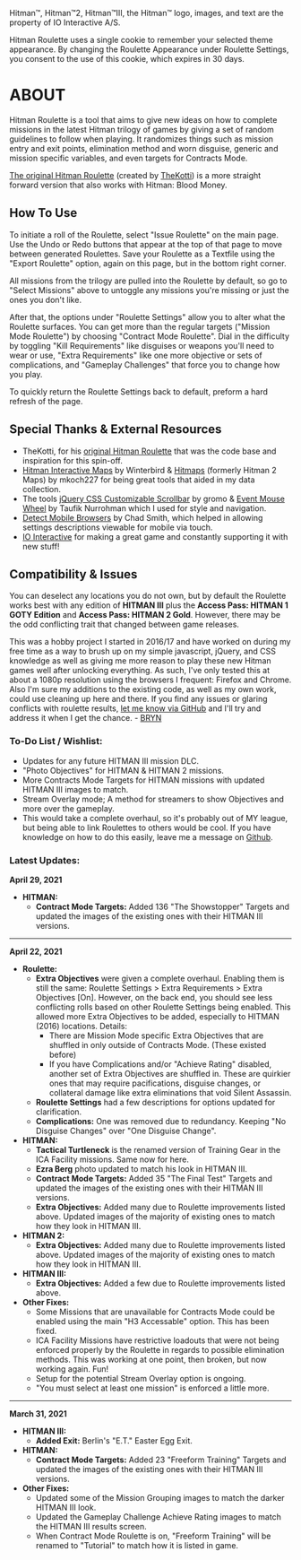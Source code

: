 Hitman™, Hitman™2, Hitman™III, the Hitman™ logo, images, and text are the property of IO Interactive A/S.

Hitman Roulette uses a single cookie to remember your selected theme appearance. By changing the Roulette Appearance under Roulette Settings, you consent to the use of this cookie, which expires in 30 days.

# ABOUT

Hitman Roulette is a tool that aims to give new ideas on how to complete missions in the latest Hitman trilogy of games by giving a set of random guidelines to follow when playing. It randomizes things such as mission entry and exit points, elimination method and worn disguise, generic and mission specific variables, and even targets for Contracts Mode.

[The original Hitman Roulette](https://thekotti.github.io/about.html) (created by [TheKotti](https://twitter.com/TheKotti)) is a more straight forward version that also works with Hitman: Blood Money.

## How To Use

To initiate a roll of the Roulette, select "Issue Roulette" on the main page. Use the Undo or Redo buttons that appear at the top of that page to move between generated Roulettes. Save your Roulette as a Textfile using the "Export Roulette" option, again on this page, but in the bottom right corner.

All missions from the trilogy are pulled into the Roulette by default, so go to "Select Missions" above to untoggle any missions you're missing or just the ones you don't like.

After that, the options under "Roulette Settings" allow you to alter what the Roulette surfaces. You can get more than the regular targets ("Mission Mode Roulette") by choosing "Contract Mode Roulette". Dial in the difficulty by toggling "Kill Requirements" like disguises or weapons you'll need to wear or use, "Extra Requirements" like one more objective or sets of complications, and "Gameplay Challenges" that force you to change how you play.

To quickly return the Roulette Settings back to default, preform a hard refresh of the page.

## Special Thanks & External Resources
* TheKotti, for his [original Hitman Roulette](https://thekotti.github.io/about.html) that was the code base and inspiration for this spin-off.
* [Hitman Interactive Maps](http://hitmanmaps.com/) by Winterbird & [Hitmaps](https://www.hitmaps.com/) (formerly Hitman 2 Maps) by mkoch227 for being great tools that aided in my data collection.
* The tools [jQuery CSS Customizable Scrollbar](https://github.com/gromo/jquery.scrollbar) by gromo & [Event Mouse Wheel](https://www.dte.web.id/2013/02/event-mouse-wheel.html) by Taufik Nurrohman which I used for style and navigation.
* [Detect Mobile Browsers](http://detectmobilebrowsers.com/) by Chad Smith, which helped in allowing settings descriptions viewable for mobile via touch.
* [IO Interactive](https://www.ioi.dk/) for making a great game and constantly supporting it with new stuff!

## Compatibility & Issues

You can deselect any locations you do not own, but by default the Roulette works best with any edition of **HITMAN III** plus the **Access Pass: HITMAN 1 GOTY Edition** and **Access Pass: HITMAN 2 Gold**. However, there may be the odd conflicting trait that changed between game releases.

This was a hobby project I started in 2016/17 and have worked on during my free time as a way to brush up on my simple javascript, jQuery, and CSS knowledge as well as giving me more reason to play these new Hitman games well after unlocking everything. As such, I've only tested this at about a 1080p resolution using the browsers I frequent: Firefox and Chrome. Also I'm sure my additions to the existing code, as well as my own work, could use cleaning up here and there. If you find any issues or glaring conflicts with roulette results, [let me know via GitHub](https://github.com/BRYN4444/HitmanRoulette/issues) and I'll try and address it when I get the chance. - [BRYN](http://bryn.info/)

### To-Do List / Wishlist:
* Updates for any future HITMAN III mission DLC.
* "Photo Objectives" for HITMAN & HITMAN 2 missions.
* More Contracts Mode Targets for HITMAN missions with updated HITMAN III images to match.
* Stream Overlay mode; A method for streamers to show Objectives and more over the gameplay.
* This would take a complete overhaul, so it's probably out of MY league, but being able to link Roulettes to others would be cool. If you have knowledge on how to do this easily, leave me a message on [Github](https://github.com/BRYN4444/HitmanRoulette/issues).

### Latest Updates:

**April 29, 2021**
* **HITMAN:**
  * **Contract Mode Targets:** Added 136 "The Showstopper" Targets and updated the images of the existing ones with their HITMAN III versions.

---

**April 22, 2021**
* **Roulette:**
  * **Extra Objectives** were given a complete overhaul. Enabling them is still the same: Roulette Settings > Extra Requirements > Extra Objectives [On]. However, on the back end, you should see less conflicting rolls based on other Roulette Settings being enabled. This allowed more Extra Objectives to be added, especially to HITMAN (2016) locations. Details:
    * There are Mission Mode specific Extra Objectives that are shuffled in only outside of Contracts Mode. (These existed before)
    * If you have Complications and/or "Achieve Rating" disabled, another set of Extra Objectives are shuffled in. These are quirkier ones that may require pacifications, disguise changes, or collateral damage like extra eliminations that void Silent Assassin.
  * **Roulette Settings** had a few descriptions for options updated for clarification.
  * **Complications:** One was removed due to redundancy. Keeping "No Disguise Changes" over "One Disguise Change".
* **HITMAN:**
  * **Tactical Turtleneck** is the renamed version of Training Gear in the ICA Facility missions. Same now for here.
  * **Ezra Berg** photo updated to match his look in HITMAN III.
  * **Contract Mode Targets:** Added 35 "The Final Test" Targets and updated the images of the existing ones with their HITMAN III versions.
  * **Extra Objectives:** Added many due to Roulette improvements listed above. Updated images of the majority of existing ones to match how they look in HITMAN III.
* **HITMAN 2:**
  * **Extra Objectives:** Added many due to Roulette improvements listed above. Updated images of the majority of existing ones to match how they look in HITMAN III.
* **HITMAN III:**
  * **Extra Objectives:** Added a few due to Roulette improvements listed above.
* **Other Fixes:**
  * Some Missions that are unavailable for Contracts Mode could be enabled using the main "H3 Accessable" option. This has been fixed.
  * ICA Facility Missions have restrictive loadouts that were not being enforced properly by the Roulette in regards to possible elimination methods. This was working at one point, then broken, but now working again. Fun!
  * Setup for the potential Stream Overlay option is ongoing.
  * "You must select at least one mission" is enforced a little more.

---

**March 31, 2021**
* **HITMAN III:**
  * **Added Exit:** Berlin's "E.T." Easter Egg Exit.
* **HITMAN:**
  * **Contract Mode Targets:** Added 23 "Freeform Training" Targets and updated the images of the existing ones with their HITMAN III versions.
* **Other Fixes:**
  * Updated some of the Mission Grouping images to match the darker HITMAN III look.
  * Updated the Gameplay Challenge Achieve Rating images to match the HITMAN III results screen.
  * When Contract Mode Roulette is on, "Freeform Training" will be renamed to "Tutorial" to match how it is listed in game.
